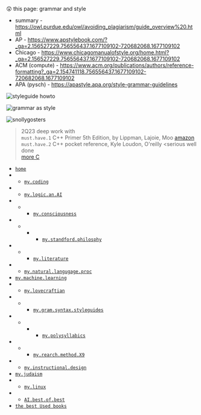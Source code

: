 😲  this page: grammar and style  

- summary - https://owl.purdue.edu/owl/avoiding_plagiarism/guide_overview%20.html  
- AP - https://www.apstylebook.com/?_ga=2.156527229.756556437.1677109102-720682068.1677109102  
- Chicago - https://www.chicagomanualofstyle.org/home.html?_ga=2.156527229.756556437.1677109102-720682068.1677109102  
- ACM (compute) - https://www.acm.org/publications/authors/reference-formatting?_ga=2.154741118.756556437.1677109102-720682068.1677109102  
- APA (pysch) - https://apastyle.apa.org/style-grammar-guidelines  

![styleguide howto](https://user-images.githubusercontent.com/59778456/220788436-353566af-3474-4cd8-93e5-dac1130f36b9.PNG)

![grammar as style](https://user-images.githubusercontent.com/59778456/220787950-55ece886-d79d-49d9-8c2f-df0d980fca20.PNG)  


![snollygosters](https://user-images.githubusercontent.com/59778456/220787641-9d9865d0-46a7-4700-8206-d911334302cb.JPG)  
> 2Q23 deep work with  
> `must.have.1` C++ Primer 5th Edition, by Lippman, Lajoie, Moo [amazon](https://www.amazon.com/Primer-5th-Stanley-B-Lippman/dp/0321714113/ref=sr_1_1?crid=18GTQEVGBW184&keywords=c%2B%2B+primer&qid=1684802643&sprefix=c%2B%2B+primer%2Caps%2C112&sr=8-1 )  
> `must.have.2` C++ pocket reference, Kyle Loudon, O'reilly <serious well done  
> [more C](https://github.com/bbe2/my_library/edit/coding.books/README.md)  
  - [`home`](https://github.com/bbe2/my_library)  
- - [`my.coding`](https://github.com/bbe2/my_library/tree/coding.books)  
- - [`my.logic.an.AI`](https://github.com/bbe2/my_library/tree/logic)  
- - - [`my.consciousness`](https://github.com/bbe2/my_library/tree/consciousness)  
- - - - [`my.standford.philosphy`](https://github.com/bbe2/my_library/tree/philosophy)  
- - - [`my.literature`](https://github.com/bbe2/my_library/tree/literature)  
- - [`my.natural.langugage.proc`](https://github.com/bbe2/my_library/tree/natural.language.processing)  
- [`my.machine.learning`](https://github.com/bbe2/my_library/tree/machine.learning)  
- - [`my.lovecraftian`](https://github.com/bbe2/my_library/tree/lovecraftian)  
- - - [`my.gram.syntax.styleguides`](https://github.com/bbe2/my_library/tree/syntax_grammar_style_guides)  
- - - - [`my.polysyllabics`](https://github.com/bbe2/my_library/tree/polysyllabics)  
- - - [`my.rearch.method.X9`](https://github.com/bbe2/my_library/tree/research.methods.biblio.X9.methods)  
- - [`my.instructional.design`](https://github.com/bbe2/my_library/tree/instructional.design)  
-  [`my.judaism`](https://github.com/bbe2/my_library/tree/judaism)  
- - [`my.linux`](https://github.com/bbe2/my_library/tree/linux)  
- -  [`AI.best.of.best`](https://github.com/bbe2/my_library/tree/AI.the.best.of.best)  
-  [`the best Used books`](https://www.abebooks.com/)  
